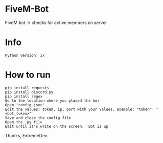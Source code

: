 # FiveM-Bot
FiveM bot -> checks for active members on server

# Info
```Author: ExtremeDev
Python Version: 3x
```

# How to run
```Open command prompt (must install python as path)
pip install requests
pip install discord.py
pip install regex
Go to the location where you placed the bot
Open 'config.json'
Edit the values: token, ip, port with your values, example: "token": "<bot_token>"
Save and close the config file
Open the .py file
Wait until it's write on the screen: `Bot is up`
```

Thanks,
ExtremeDev.
